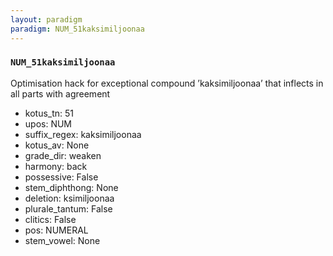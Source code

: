 ```yaml
---
layout: paradigm
paradigm: NUM_51kaksimiljoonaa
---
```

### ` NUM_51kaksimiljoonaa `

Optimisation hack for exceptional compound ’kaksimiljoonaa’ that inflects in all parts with agreement
* kotus_tn: 51
* upos: NUM
* suffix_regex: kaksimiljoonaa
* kotus_av: None
* grade_dir: weaken
* harmony: back
* possessive: False
* stem_diphthong: None
* deletion: ksimiljoonaa
* plurale_tantum: False
* clitics: False
* pos: NUMERAL
* stem_vowel: None
